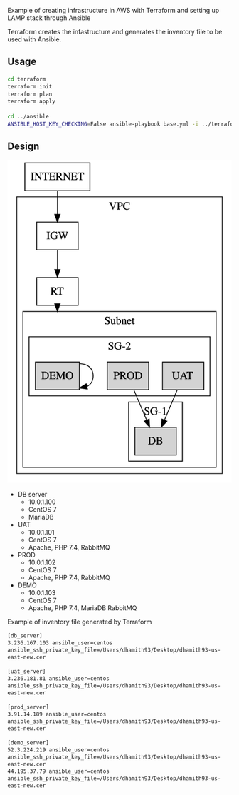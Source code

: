 Example of creating infrastructure in AWS with Terraform and setting up LAMP stack through Ansible

Terraform creates the infastructure and generates the inventory file to be used with Ansible.

## Usage

```bash
cd terraform
terraform init
terraform plan
terraform apply

cd ../ansible
ANSIBLE_HOST_KEY_CHECKING=False ansible-playbook base.yml -i ../terraform/inventory
```

## Design
![](diagram.png)

- DB server
  - 10.0.1.100
  - CentOS 7
  - MariaDB
- UAT
  - 10.0.1.101
  - CentOS 7
  - Apache, PHP 7.4, RabbitMQ
- PROD
  - 10.0.1.102
  - CentOS 7
  - Apache, PHP 7.4, RabbitMQ
- DEMO
  - 10.0.1.103
  - CentOS 7
  - Apache, PHP 7.4, MariaDB RabbitMQ



Example of inventory file generated by Terraform
```
[db_server]
3.236.167.103 ansible_user=centos ansible_ssh_private_key_file=/Users/dhamith93/Desktop/dhamith93-us-east-new.cer

[uat_server]
3.236.181.81 ansible_user=centos ansible_ssh_private_key_file=/Users/dhamith93/Desktop/dhamith93-us-east-new.cer

[prod_server]
3.91.14.189 ansible_user=centos ansible_ssh_private_key_file=/Users/dhamith93/Desktop/dhamith93-us-east-new.cer

[demo_server]
52.3.224.219 ansible_user=centos ansible_ssh_private_key_file=/Users/dhamith93/Desktop/dhamith93-us-east-new.cer
44.195.37.79 ansible_user=centos ansible_ssh_private_key_file=/Users/dhamith93/Desktop/dhamith93-us-east-new.cer
```
